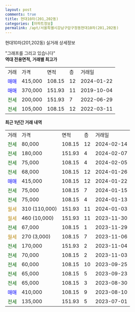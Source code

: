 ```yaml
---
layout: post
comments: true
title: 현대10차(201,202동)
categories: [아파트정보]
permalink: /apt/서울특별시강남구압구정동현대10차(201,202동)
---
```


현대10차(201,202동) 실거래 상세정보

<script type="text/javascript">
  google.charts.load('current', {'packages':['line', 'corechart']});
  google.charts.setOnLoadCallback(drawChart);

  function drawChart() {
    var data = new google.visualization.DataTable();
    data.addColumn('date', '거래일');
    data.addColumn('number', "매매");
    data.addColumn('number', "전세");
    data.addColumn('number', "전매");

    data.addRows([[new Date(Date.parse("2024-02-14")), null, 80000, null], [new Date(Date.parse("2024-02-07")), null, 180000, null], [new Date(Date.parse("2024-02-05")), null, 75000, null], [new Date(Date.parse("2024-01-26")), null, 68000, null], [new Date(Date.parse("2024-01-22")), 415000, null, null], [new Date(Date.parse("2024-01-15")), null, 75000, null], [new Date(Date.parse("2024-01-13")), null, 75000, null], [new Date(Date.parse("2024-01-03")), null, null, null], [new Date(Date.parse("2023-11-30")), null, null, null], [new Date(Date.parse("2023-11-29")), null, 67000, null], [new Date(Date.parse("2023-11-06")), null, null, null], [new Date(Date.parse("2023-11-04")), null, 170000, null], [new Date(Date.parse("2023-11-03")), null, 70000, null], [new Date(Date.parse("2023-09-25")), null, 60000, null], [new Date(Date.parse("2023-09-23")), null, 65000, null], [new Date(Date.parse("2023-08-30")), null, 65000, null], [new Date(Date.parse("2023-08-10")), 410000, null, null], [new Date(Date.parse("2023-07-01")), null, 135000, null]]);

    var options = {
      hAxis: {
        format: 'yyyy/MM/dd'
      },    
      lineWidth: 0,
      pointsVisible: true,    
      title: '최근 1년간 유형별 실거래가 분포',
      legend: { position: 'bottom' }
    };

    var formatter = new google.visualization.NumberFormat({pattern:'###,###'} );
    formatter.format(data, 1);
    formatter.format(data, 2);
    
    setTimeout(function() {
        var chart = new google.visualization.LineChart(document.getElementById('columnchart_material'));
        chart.draw(data, (options));
        document.getElementById('loading').style.display = 'none';
    }, 200);
  }
</script>


<div id="loading" style="z-index:20; display: block; margin-left: 0px">"그래프를 그리고 있습니다"</div>
<div id="columnchart_material" style="width: 95%; margin-left: 0px; display: block"></div>
<!-- contents start -->
<b>역대 전용면적, 거래별 최고가</b>
<table class="sortable">
    <tr>
      <td>거래</td>
      <td>가격</td>
      <td>면적</td>
      <td>층</td>
      <td>거래일</td>
    </tr>
        <tr>
          <td><a style="color: blue">매매</a></td>
          <td>415,000</td>
          <td>108.15</td>
          <td>12</td>
          <td>2024-01-22</td>
        </tr>            <tr>
          <td><a style="color: blue">매매</a></td>
          <td>370,000</td>
          <td>151.93</td>
          <td>11</td>
          <td>2019-10-04</td>
        </tr>        
        <tr>
              <td><a style="color: darkgreen">전세</a></td>
              <td>200,000</td>
              <td>151.93</td>
              <td>7</td>
              <td>2022-06-29</td>
            </tr>            <tr>
              <td><a style="color: darkgreen">전세</a></td>
              <td>105,000</td>
              <td>108.15</td>
              <td>12</td>
              <td>2022-03-11</td>
            </tr>        
    
</table>

<b>최근 1년간 거래 내역</b>

<table class="sortable">
    <tr>
      <td>거래</td>
      <td>가격</td>
      <td>면적</td>
      <td>층</td>
      <td>거래일</td>
    </tr>
    <tr>
      <td><a style="color: darkgreen">전세</a></td>
      <td>80,000</td>
      <td>108.15</td>
      <td>12</td>
      <td>2024-02-14</td>
    </tr>          <tr>
      <td><a style="color: darkgreen">전세</a></td>
      <td>180,000</td>
      <td>151.93</td>
      <td>4</td>
      <td>2024-02-07</td>
    </tr>          <tr>
      <td><a style="color: darkgreen">전세</a></td>
      <td>75,000</td>
      <td>108.15</td>
      <td>4</td>
      <td>2024-02-05</td>
    </tr>          <tr>
      <td><a style="color: darkgreen">전세</a></td>
      <td>68,000</td>
      <td>108.15</td>
      <td>12</td>
      <td>2024-01-26</td>
    </tr>          <tr>
      <td><a style="color: blue">매매</a></td>
      <td>415,000</td>
      <td>108.15</td>
      <td>12</td>
      <td>2024-01-22</td>
    </tr>          <tr>
      <td><a style="color: darkgreen">전세</a></td>
      <td>75,000</td>
      <td>108.15</td>
      <td>7</td>
      <td>2024-01-15</td>
    </tr>          <tr>
      <td><a style="color: darkgreen">전세</a></td>
      <td>75,000</td>
      <td>108.15</td>
      <td>4</td>
      <td>2024-01-13</td>
    </tr>          <tr>
      <td><a style="color: darkgoldenrod">월세</a></td>
      <td>310 (110,000)</td>
      <td>151.93</td>
      <td>11</td>
      <td>2024-01-03</td>
    </tr>          <tr>
      <td><a style="color: darkgoldenrod">월세</a></td>
      <td>460 (10,000)</td>
      <td>151.93</td>
      <td>11</td>
      <td>2023-11-30</td>
    </tr>          <tr>
      <td><a style="color: darkgreen">전세</a></td>
      <td>67,000</td>
      <td>108.15</td>
      <td>1</td>
      <td>2023-11-29</td>
    </tr>          <tr>
      <td><a style="color: darkgoldenrod">월세</a></td>
      <td>270 (3,000)</td>
      <td>108.15</td>
      <td>7</td>
      <td>2023-11-06</td>
    </tr>          <tr>
      <td><a style="color: darkgreen">전세</a></td>
      <td>170,000</td>
      <td>151.93</td>
      <td>2</td>
      <td>2023-11-04</td>
    </tr>          <tr>
      <td><a style="color: darkgreen">전세</a></td>
      <td>70,000</td>
      <td>108.15</td>
      <td>2</td>
      <td>2023-11-03</td>
    </tr>          <tr>
      <td><a style="color: darkgreen">전세</a></td>
      <td>60,000</td>
      <td>108.15</td>
      <td>10</td>
      <td>2023-09-25</td>
    </tr>          <tr>
      <td><a style="color: darkgreen">전세</a></td>
      <td>65,000</td>
      <td>108.15</td>
      <td>5</td>
      <td>2023-09-23</td>
    </tr>          <tr>
      <td><a style="color: darkgreen">전세</a></td>
      <td>65,000</td>
      <td>108.15</td>
      <td>3</td>
      <td>2023-08-30</td>
    </tr>          <tr>
      <td><a style="color: blue">매매</a></td>
      <td>410,000</td>
      <td>108.15</td>
      <td>9</td>
      <td>2023-08-10</td>
    </tr>          <tr>
      <td><a style="color: darkgreen">전세</a></td>
      <td>135,000</td>
      <td>151.93</td>
      <td>5</td>
      <td>2023-07-01</td>
    </tr>      </table>
<!-- contents end -->    

